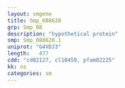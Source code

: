 ```yaml
---
layout: smgene
title: Smp_088620
grp: Smp_08
description: "hypothetical protein"
smp: Smp_088620.1
uniprot: "G4VDJ3"
length:   477
cdd: "cd02127, cl10459, pfam02225"
kk: ns
categories: sm
---
```

